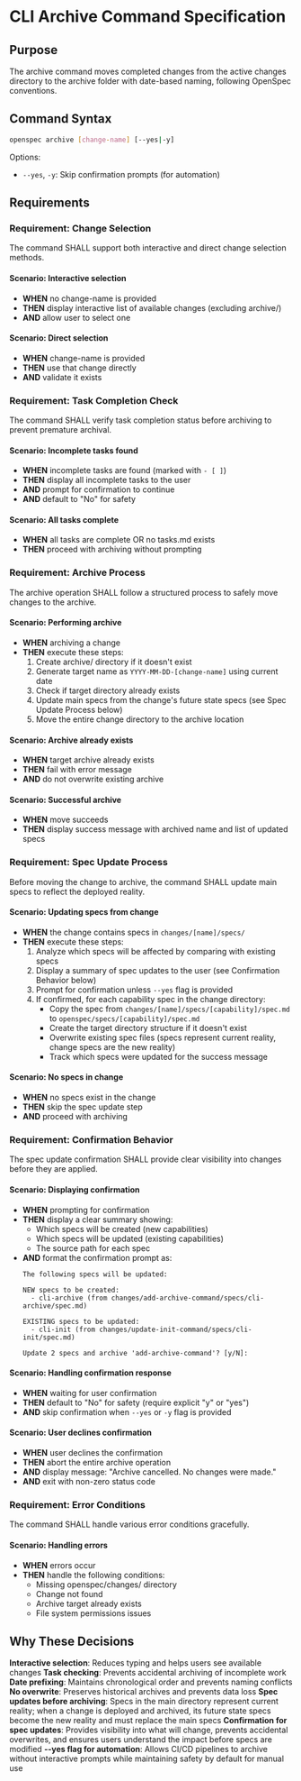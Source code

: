 # CLI Archive Command Specification

## Purpose
The archive command moves completed changes from the active changes directory to the archive folder with date-based naming, following OpenSpec conventions.

## Command Syntax
```bash
openspec archive [change-name] [--yes|-y]
```

Options:
- `--yes`, `-y`: Skip confirmation prompts (for automation)

## Requirements

### Requirement: Change Selection

The command SHALL support both interactive and direct change selection methods.

#### Scenario: Interactive selection

- **WHEN** no change-name is provided
- **THEN** display interactive list of available changes (excluding archive/)
- **AND** allow user to select one

#### Scenario: Direct selection

- **WHEN** change-name is provided
- **THEN** use that change directly
- **AND** validate it exists

### Requirement: Task Completion Check

The command SHALL verify task completion status before archiving to prevent premature archival.

#### Scenario: Incomplete tasks found

- **WHEN** incomplete tasks are found (marked with `- [ ]`)
- **THEN** display all incomplete tasks to the user
- **AND** prompt for confirmation to continue
- **AND** default to "No" for safety

#### Scenario: All tasks complete

- **WHEN** all tasks are complete OR no tasks.md exists
- **THEN** proceed with archiving without prompting

### Requirement: Archive Process

The archive operation SHALL follow a structured process to safely move changes to the archive.

#### Scenario: Performing archive

- **WHEN** archiving a change
- **THEN** execute these steps:
  1. Create archive/ directory if it doesn't exist
  2. Generate target name as `YYYY-MM-DD-[change-name]` using current date
  3. Check if target directory already exists
  4. Update main specs from the change's future state specs (see Spec Update Process below)
  5. Move the entire change directory to the archive location

#### Scenario: Archive already exists

- **WHEN** target archive already exists
- **THEN** fail with error message
- **AND** do not overwrite existing archive

#### Scenario: Successful archive

- **WHEN** move succeeds
- **THEN** display success message with archived name and list of updated specs

### Requirement: Spec Update Process

Before moving the change to archive, the command SHALL update main specs to reflect the deployed reality.

#### Scenario: Updating specs from change

- **WHEN** the change contains specs in `changes/[name]/specs/`
- **THEN** execute these steps:
  1. Analyze which specs will be affected by comparing with existing specs
  2. Display a summary of spec updates to the user (see Confirmation Behavior below)
  3. Prompt for confirmation unless `--yes` flag is provided
  4. If confirmed, for each capability spec in the change directory:
     - Copy the spec from `changes/[name]/specs/[capability]/spec.md` to `openspec/specs/[capability]/spec.md`
     - Create the target directory structure if it doesn't exist
     - Overwrite existing spec files (specs represent current reality, change specs are the new reality)
     - Track which specs were updated for the success message

#### Scenario: No specs in change

- **WHEN** no specs exist in the change
- **THEN** skip the spec update step
- **AND** proceed with archiving

### Requirement: Confirmation Behavior

The spec update confirmation SHALL provide clear visibility into changes before they are applied.

#### Scenario: Displaying confirmation

- **WHEN** prompting for confirmation
- **THEN** display a clear summary showing:
  - Which specs will be created (new capabilities)
  - Which specs will be updated (existing capabilities)
  - The source path for each spec
- **AND** format the confirmation prompt as:
  ```
  The following specs will be updated:
  
  NEW specs to be created:
    - cli-archive (from changes/add-archive-command/specs/cli-archive/spec.md)
  
  EXISTING specs to be updated:
    - cli-init (from changes/update-init-command/specs/cli-init/spec.md)
  
  Update 2 specs and archive 'add-archive-command'? [y/N]:
  ```
#### Scenario: Handling confirmation response

- **WHEN** waiting for user confirmation
- **THEN** default to "No" for safety (require explicit "y" or "yes")
- **AND** skip confirmation when `--yes` or `-y` flag is provided

#### Scenario: User declines confirmation

- **WHEN** user declines the confirmation
- **THEN** abort the entire archive operation
- **AND** display message: "Archive cancelled. No changes were made."
- **AND** exit with non-zero status code

### Requirement: Error Conditions

The command SHALL handle various error conditions gracefully.

#### Scenario: Handling errors

- **WHEN** errors occur
- **THEN** handle the following conditions:
  - Missing openspec/changes/ directory
  - Change not found
  - Archive target already exists
  - File system permissions issues

## Why These Decisions

**Interactive selection**: Reduces typing and helps users see available changes
**Task checking**: Prevents accidental archiving of incomplete work
**Date prefixing**: Maintains chronological order and prevents naming conflicts
**No overwrite**: Preserves historical archives and prevents data loss
**Spec updates before archiving**: Specs in the main directory represent current reality; when a change is deployed and archived, its future state specs become the new reality and must replace the main specs
**Confirmation for spec updates**: Provides visibility into what will change, prevents accidental overwrites, and ensures users understand the impact before specs are modified
**--yes flag for automation**: Allows CI/CD pipelines to archive without interactive prompts while maintaining safety by default for manual use